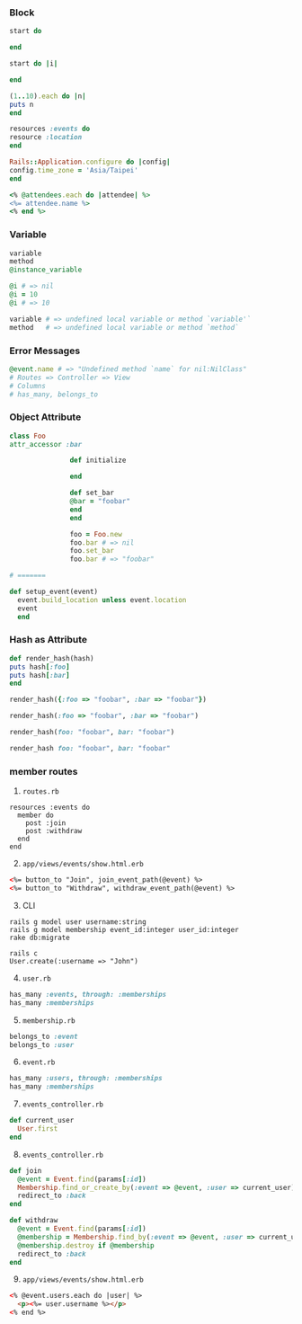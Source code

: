 ### Block

```ruby
start do

end

start do |i|

end

(1..10).each do |n|
puts n
end

resources :events do
resource :location
end

Rails::Application.configure do |config|
config.time_zone = 'Asia/Taipei'
end

<% @attendees.each do |attendee| %>
<%= attendee.name %>
<% end %>
```

### Variable

```ruby
variable
method
@instance_variable

@i # => nil
@i = 10
@i # => 10

variable # => undefined local variable or method `variable'`
method   # => undefined local variable or method `method`
```

### Error Messages

```ruby
@event.name # => "Undefined method `name` for nil:NilClass"
# Routes => Controller => View
# Columns
# has_many, belongs_to
```

### Object Attribute

```ruby
class Foo
attr_accessor :bar

               def initialize

               end

               def set_bar
               @bar = "foobar"
               end
               end

               foo = Foo.new
               foo.bar # => nil
               foo.set_bar
               foo.bar # => "foobar"

# =======

def setup_event(event)
  event.build_location unless event.location
  event
  end
  ```

### Hash as Attribute

  ```ruby
def render_hash(hash)
  puts hash[:foo]
  puts hash[:bar]
  end

  render_hash({:foo => "foobar", :bar => "foobar"})

  render_hash(:foo => "foobar", :bar => "foobar")

  render_hash(foo: "foobar", bar: "foobar")

  render_hash foo: "foobar", bar: "foobar"

  ```

### member routes

1. `routes.rb`
```
resources :events do
  member do
    post :join
    post :withdraw
  end
end
```

2. `app/views/events/show.html.erb`

```html
<%= button_to "Join", join_event_path(@event) %>
<%= button_to "Withdraw", withdraw_event_path(@event) %>
```

3. CLI

```
rails g model user username:string
rails g model membership event_id:integer user_id:integer
rake db:migrate
```

```
rails c
User.create(:username => "John")
```

4. `user.rb`

```ruby
has_many :events, through: :memberships
has_many :memberships
```

5. `membership.rb`

```ruby
belongs_to :event
belongs_to :user
```

6. `event.rb`

```ruby
has_many :users, through: :memberships
has_many :memberships
```

7. `events_controller.rb`

```ruby
def current_user
  User.first
end
```

8. `events_controller.rb`

```ruby
def join
  @event = Event.find(params[:id])
  Membership.find_or_create_by(:event => @event, :user => current_user)
  redirect_to :back
end

def withdraw
  @event = Event.find(params[:id])
  @membership = Membership.find_by(:event => @event, :user => current_user)
  @membership.destroy if @membership
  redirect_to :back
end
```

9. `app/views/events/show.html.erb`

```html
<% @event.users.each do |user| %>
  <p><%= user.username %></p>
<% end %>
```
